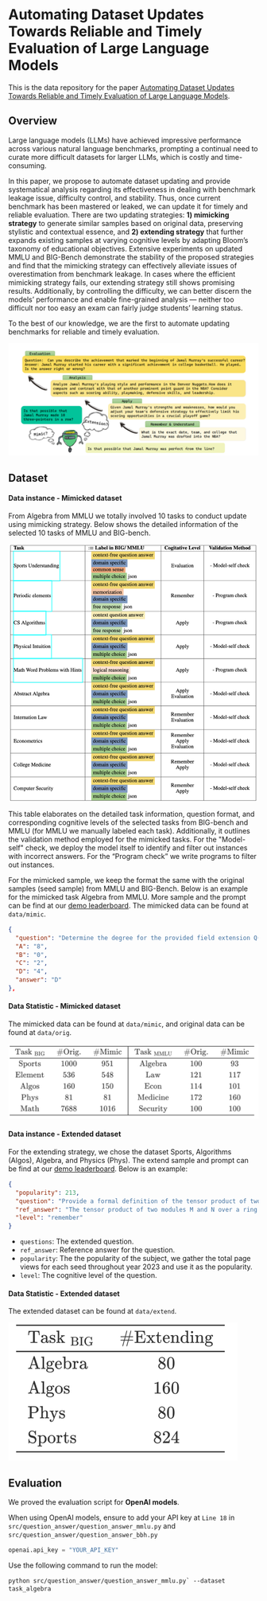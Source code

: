 # Automating Dataset Updates Towards Reliable and Timely Evaluation of Large Language Models

This is the data repository for the paper [Automating Dataset Updates Towards Reliable and Timely Evaluation of Large Language Models](https://arxiv.org/abs/2402.11894). 

## Overview

Large language models (LLMs) have achieved impressive performance across various natural language benchmarks, prompting a continual need to curate more difficult datasets for larger LLMs, which is costly and time-consuming.

In this paper, we propose to automate dataset updating and provide systematical analysis regarding its effectiveness in dealing with benchmark leakage issue, difficulty control, and stability. Thus, once current benchmark has been mastered or leaked, we can update it for timely and reliable evaluation. There are two updating strategies: **1) mimicking strategy** to generate similar samples based on original data, preserving stylistic and contextual essence, and **2) extending strategy** that further expands existing samples at varying cognitive levels by adapting Bloom’s taxonomy of educational objectives. Extensive experiments on updated MMLU and BIG-Bench demonstrate the stability of the proposed strategies and find that the mimicking strategy can effectively alleviate issues of overestimation from benchmark leakage. In cases where the efficient mimicking strategy fails, our extending strategy still shows promising results. Additionally, by controlling the difficulty, we can better discern the models’ performance and enable fine-grained analysis — neither too difficult nor too easy an exam can fairly judge students’ learning status.

To the best of our knowledge, we are the first to automate updating benchmarks for reliable and timely evaluation.

![fig1](static/images/overview.png)

## Dataset

#### Data instance - Mimicked dataset

From Algebra from MMLU we totally involved 10 tasks to conduct update using mimicking strategy.  Below shows the detailed information of the selected 10 tasks of MMLU and BIG-bench.

![fig1](static/images/datainfor.png)

This table elaborates on the detailed task information, question format, and corresponding cognitive levels of the selected tasks from BIG-bench and MMLU (for MMLU we manually labeled each task). Additionally, it outlines the validation method employed for the mimicked tasks. For the "Model-self" check, we deploy the model itself to identify and filter out instances with incorrect answers. For the “Program check” we write programs to filter out instances.

For the mimicked sample,  we keep the format the same with the original samples (seed sample) from MMLU and BIG-Bench. Below is an example for the mimicked task Algebra from MMLU.  More sample and the prompt can be find at our [demo leaderboard](https://yingjiahao14.github.io/Automating-DatasetUpdates/). The mimicked data can be found at  `data/mimic`.

```json
{
  "question": "Determine the degree for the provided field extension Q(sqrt(5), sqrt(7), sqrt(35)) over Q.",
  "A": "8",
  "B": "0",
  "C": "2",
  "D": "4",
  "answer": "D"
},
```

#### Data Statistic - Mimicked dataset

The mimicked data can be found at  `data/mimic`, and original data can be found at `data/orig`.

![fig1](static/images/table_statis.png)

#### Data instance - Extended dataset

For the extending strategy, we chose the dataset Sports, Algorithms (Algos), Algebra, and Physics (Phys). The extend sample and prompt can be find at our [demo leaderboard](https://yingjiahao14.github.io/Automating-DatasetUpdates/). Below is an example:

```json
{
  "popularity": 213,
  "question": "Provide a formal definition of the tensor product of two modules over a ring, including the universal property it satisfies.",
  "ref_answer": "The tensor product of two modules M and N over a ring R, denoted by M ⊗R N, is a module T along with a bilinear map φ: M × N → T such that for every bilinear map f: M × N → P, where P is any R-module, there exists a unique linear map F: T → P such that F o φ = f. This is known as the universal property of the tensor product.",
  "level": "remember"
}
```

- `questions`: The extended question.
- `ref_answer`: Reference answer for the question.
- `popularity`: The the popularity of the subject, we gather the total page views for each seed throughout year 2023 and use it as the popularity.
- `level`: The cognitive level of the question.

#### Data Statistic - Extended dataset

The extended dataset can be found at `data/extend`.

![fig1](static/images/table_statis_extend.png)

## Evaluation

We proved the evaluation script for **OpenAI models**.

When using OpenAI models, ensure to add your API key at `Line 18` in `src/question_answer/question_answer_mmlu.py` and `src/question_answer/question_answer_bbh.py` 

```python
openai.api_key = "YOUR_API_KEY"
```

Use the following command to run the model:

```pyhon
python src/question_answer/question_answer_mmlu.py` --dataset task_algebra
```